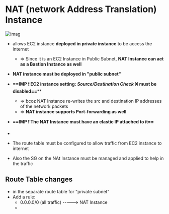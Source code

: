 
# NAT (network Address Translation) Instance
![imag](Pasted_image_20240430171339.png)
- allows EC2 instance **deployed in private instance** to be access the internet
	- => Since it is an EC2 Instance in Public Subnet, **NAT Instance can act as a Bastion Instance as well**
- **NAT instance must be deployed in "public subnet"**
- **==IMP ❗️ EC2 instance setting: *Source/Destination Check* ❌ must be disabled==****
	- => bcoz NAT Instance re-writes the src and destination IP addresses of the network packets
	- => **NAT instance supports Port-forwarding as well**
- **==IMP ❗️ The NAT Instance must have an elastic IP attached to it==**

- 
- The route table must be configured to allow traffic from EC2 instance to internet
- Also the SG on the NAt Instance must be managed and applied to help in the traffic

## Route Table changes

 - in the separate route table for "private subnet"
 - Add a rule:
	 - 0.0.0.0/0 (all traffic) -----> NAT Instance
	- 
